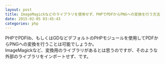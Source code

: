 ```yaml
---
layout: post
title: ImageMagickなどのライブラリを使用せず、PHPでPDFからPNGへの変換を行う方法
date: 2015-02-05 03:45:43
categories: php
---
```

<p>PHPでPDFlib、もしくはGDなどデフォルトのPHPモジュールを使用してPDFからPNGへの変換を行うことは可能でしょうか。<br>
ImageMagickなど、変換用のライブラリがあるとは思うのですが、そのような外部のライブラリをインポートせず、です。</p>

